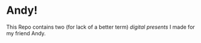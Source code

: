 # Andy!

This Repo contains two (for lack of a better term) *digital presents* I made for my friend Andy.
